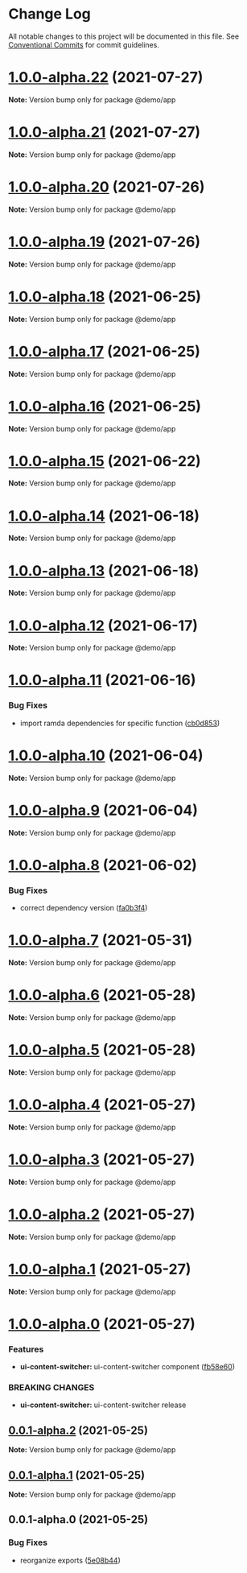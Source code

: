 # Change Log

All notable changes to this project will be documented in this file.
See [Conventional Commits](https://conventionalcommits.org) for commit guidelines.

# [1.0.0-alpha.22](https://github.com/uxland/lit/compare/@demo/app@1.0.0-alpha.21...@demo/app@1.0.0-alpha.22) (2021-07-27)

**Note:** Version bump only for package @demo/app





# [1.0.0-alpha.21](https://github.com/uxland/lit/compare/@demo/app@1.0.0-alpha.20...@demo/app@1.0.0-alpha.21) (2021-07-27)

**Note:** Version bump only for package @demo/app





# [1.0.0-alpha.20](https://github.com/uxland/lit/compare/@demo/app@1.0.0-alpha.19...@demo/app@1.0.0-alpha.20) (2021-07-26)

**Note:** Version bump only for package @demo/app





# [1.0.0-alpha.19](https://github.com/uxland/lit/compare/@demo/app@1.0.0-alpha.18...@demo/app@1.0.0-alpha.19) (2021-07-26)

**Note:** Version bump only for package @demo/app





# [1.0.0-alpha.18](https://github.com/uxland/lit/compare/@demo/app@1.0.0-alpha.17...@demo/app@1.0.0-alpha.18) (2021-06-25)

**Note:** Version bump only for package @demo/app





# [1.0.0-alpha.17](https://github.com/uxland/lit/compare/@demo/app@1.0.0-alpha.16...@demo/app@1.0.0-alpha.17) (2021-06-25)

**Note:** Version bump only for package @demo/app





# [1.0.0-alpha.16](https://github.com/uxland/lit/compare/@demo/app@1.0.0-alpha.15...@demo/app@1.0.0-alpha.16) (2021-06-25)

**Note:** Version bump only for package @demo/app





# [1.0.0-alpha.15](https://github.com/uxland/lit/compare/@demo/app@1.0.0-alpha.14...@demo/app@1.0.0-alpha.15) (2021-06-22)

**Note:** Version bump only for package @demo/app





# [1.0.0-alpha.14](https://github.com/uxland/lit/compare/@demo/app@1.0.0-alpha.13...@demo/app@1.0.0-alpha.14) (2021-06-18)

**Note:** Version bump only for package @demo/app





# [1.0.0-alpha.13](https://github.com/uxland/lit/compare/@demo/app@1.0.0-alpha.12...@demo/app@1.0.0-alpha.13) (2021-06-18)

**Note:** Version bump only for package @demo/app





# [1.0.0-alpha.12](https://github.com/uxland/lit/compare/@demo/app@1.0.0-alpha.11...@demo/app@1.0.0-alpha.12) (2021-06-17)

**Note:** Version bump only for package @demo/app





# [1.0.0-alpha.11](https://github.com/uxland/lit/compare/@demo/app@1.0.0-alpha.10...@demo/app@1.0.0-alpha.11) (2021-06-16)


### Bug Fixes

* import ramda dependencies for specific function ([cb0d853](https://github.com/uxland/lit/commit/cb0d8530ac56848fddb99eea10165a66526d51e5))





# [1.0.0-alpha.10](https://github.com/uxland/lit/compare/@demo/app@1.0.0-alpha.9...@demo/app@1.0.0-alpha.10) (2021-06-04)

**Note:** Version bump only for package @demo/app





# [1.0.0-alpha.9](https://github.com/uxland/lit/compare/@demo/app@1.0.0-alpha.8...@demo/app@1.0.0-alpha.9) (2021-06-04)

**Note:** Version bump only for package @demo/app





# [1.0.0-alpha.8](https://github.com/uxland/lit/compare/@demo/app@1.0.0-alpha.7...@demo/app@1.0.0-alpha.8) (2021-06-02)


### Bug Fixes

* correct dependency version ([fa0b3f4](https://github.com/uxland/lit/commit/fa0b3f49ff50e1102c986573fcc188ce8dc62999))





# [1.0.0-alpha.7](https://github.com/uxland/lit/compare/@demo/app@1.0.0-alpha.6...@demo/app@1.0.0-alpha.7) (2021-05-31)

**Note:** Version bump only for package @demo/app





# [1.0.0-alpha.6](https://github.com/uxland/lit/compare/@demo/app@1.0.0-alpha.5...@demo/app@1.0.0-alpha.6) (2021-05-28)

**Note:** Version bump only for package @demo/app





# [1.0.0-alpha.5](https://github.com/uxland/lit/compare/@demo/app@1.0.0-alpha.4...@demo/app@1.0.0-alpha.5) (2021-05-28)

**Note:** Version bump only for package @demo/app





# [1.0.0-alpha.4](https://github.com/uxland/lit/compare/@demo/app@1.0.0-alpha.3...@demo/app@1.0.0-alpha.4) (2021-05-27)

**Note:** Version bump only for package @demo/app





# [1.0.0-alpha.3](https://github.com/uxland/lit/compare/@demo/app@1.0.0-alpha.2...@demo/app@1.0.0-alpha.3) (2021-05-27)

**Note:** Version bump only for package @demo/app





# [1.0.0-alpha.2](https://github.com/uxland/lit/compare/@demo/app@1.0.0-alpha.1...@demo/app@1.0.0-alpha.2) (2021-05-27)

**Note:** Version bump only for package @demo/app





# [1.0.0-alpha.1](https://github.com/uxland/lit/compare/@demo/app@1.0.0-alpha.0...@demo/app@1.0.0-alpha.1) (2021-05-27)

**Note:** Version bump only for package @demo/app





# [1.0.0-alpha.0](https://github.com/uxland/lit/compare/@demo/app@0.0.1-alpha.2...@demo/app@1.0.0-alpha.0) (2021-05-27)


### Features

* **ui-content-switcher:** ui-content-switcher component ([fb58e60](https://github.com/uxland/lit/commit/fb58e60736e4456810dec4da30b3577bb84be8e8))


### BREAKING CHANGES

* **ui-content-switcher:** ui-content-switcher release





## [0.0.1-alpha.2](https://github.com/uxland/lit/compare/@demo/app@0.0.1-alpha.1...@demo/app@0.0.1-alpha.2) (2021-05-25)

**Note:** Version bump only for package @demo/app





## [0.0.1-alpha.1](https://github.com/uxland/lit/compare/@demo/app@0.0.1-alpha.0...@demo/app@0.0.1-alpha.1) (2021-05-25)

**Note:** Version bump only for package @demo/app





## 0.0.1-alpha.0 (2021-05-25)


### Bug Fixes

* reorganize exports ([5e08b44](https://github.com/uxland/lit/commit/5e08b44998179d4801ee679d03735eca90bcd9e1))

